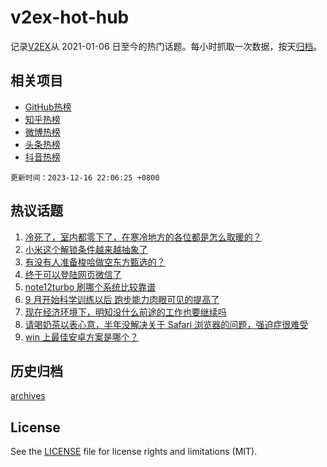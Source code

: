 # v2ex-hot-hub

 记录[V2EX](https://www.v2ex.com/)从 2021-01-06 日至今的热门话题。每小时抓取一次数据，按天[归档](archives)。
 
 ## 相关项目

- [GitHub热榜](https://github.com/snaildev/github-hot-hub)
- [知乎热榜](https://github.com/snaildev/zhihu-hot-hub)
- [微博热榜](https://github.com/snaildev/weibo-hot-hub)
- [头条热榜](https://github.com/snaildev/toutiao-hot-hub)
- [抖音热榜](https://github.com/snaildev/douyin-hot-hub)


 `更新时间：2023-12-16 22:06:25 +0800`

## 热议话题

1. [冷死了，室内都零下了，在寒冷地方的各位都是怎么取暖的？](https://www.v2ex.com/t/1000898)
1. [小米这个解锁条件越来越抽象了](https://www.v2ex.com/t/1000914)
1. [有没有人准备梭哈做空东方甄选的？](https://www.v2ex.com/t/1000853)
1. [终于可以登陆网页微信了](https://www.v2ex.com/t/1000851)
1. [note12turbo 刷哪个系统比较靠谱](https://www.v2ex.com/t/1000824)
1. [9 月开始科学训练以后 跑步能力肉眼可见的提高了](https://www.v2ex.com/t/1000872)
1. [现在经济环境下，明知没什么前途的工作也要继续吗](https://www.v2ex.com/t/1000870)
1. [请喝奶茶以表心意，半年没解决关于 Safari 浏览器的问题，强迫症很难受](https://www.v2ex.com/t/1000932)
1. [win 上最佳安卓方案是哪个？](https://www.v2ex.com/t/1000820)

## 历史归档

[archives](archives)

## License

See the [LICENSE](LICENSE) file for license rights and limitations (MIT).
